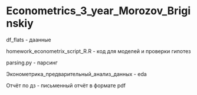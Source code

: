 # Econometrics_3_year_Morozov_Briginskiy

df_flats - даанные

homework_econometrix_script_R.R - код для моделей и проверки гипотез

parsing.py - парсинг

Эконометрика_предварительный_анализ_данных  - eda 

Отчёт по дз - письменный отчёт в формате pdf
